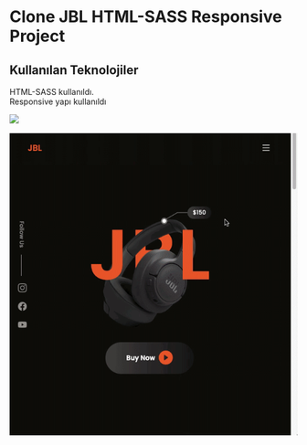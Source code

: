 <h1>Clone JBL HTML-SASS Responsive Project</h1>

<h2>Kullanılan Teknolojiler</h2>

<p>HTML-SASS kullanıldı. </br> Responsive yapı kullanıldı</p>

![](screen-1.gif)

![](screen-2.gif)